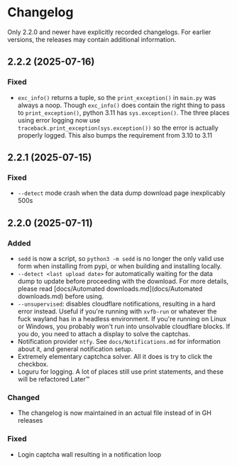 # Changelog

Only 2.2.0 and newer have explicitly recorded changelogs. For earlier versions, the releases may contain additional information.

## 2.2.2 (2025-07-16)

### Fixed
* `exc_info()` returns a tuple, so the `print_exception()` in `main.py` was always a noop. Though `exc_info()` does contain the right thing to pass to `print_exception()`, python 3.11 has `sys.exception()`. The three places using error logging now use `traceback.print_exception(sys.exception())` so the error is actually properly logged. This also bumps the requirement from 3.10 to 3.11

## 2.2.1 (2025-07-15)

### Fixed
* `--detect` mode crash when the data dump download page inexplicably 500s

## 2.2.0 (2025-07-11)

### Added
* `sedd` is now a script, so `python3 -m sedd` is no longer the only valid use form when installing from pypi, or when building and installing locally.
* `--detect <last upload date>` for automatically waiting for the data dump to update before proceeding with the download. For more details, please read [docs/Automated downloads.md](docs/Automated downloads.md) before using.
* `--unsupervised`: disables cloudflare notifications, resulting in a hard error instead. Useful if you're running with `xvfb-run` or whatever the fuck wayland has in a headless environment. If you're running on Linux or Windows, you probably won't run into unsolvable cloudflare blocks. If you do, you need to attach a display to solve the captchas.
* Notification provider `ntfy`. See `docs/Notifications.md` for information about it, and general notification setup.
* Extremely elementary captchca solver. All it does is try to click the checkbox. 
* Loguru for logging. A lot of places still use print statements, and these will be refactored Later:tm:

### Changed
* The changelog is now maintained in an actual file instead of in GH releases

### Fixed
* Login captcha wall resulting in a notification loop

